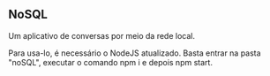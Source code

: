 ## NoSQL
Um aplicativo de conversas por meio da rede local.

Para usa-lo, é necessário o NodeJS atualizado. Basta entrar na pasta "noSQL", executar o comando npm i e depois npm start.
